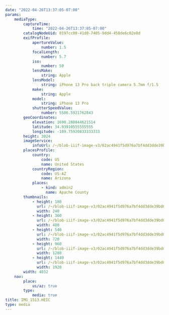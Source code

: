 ```yaml
---
date: "2022-04-26T13:37:05-07:00"
params:
    mediaType:
        captureTime:
            time: "2022-04-26T13:37:05-07:00"
        catalogNodeUid: 0197cc00-41d0-7405-9dd4-458de6c02e8d
        exifProfile:
            apertureValue:
                number: 1.5
            focalLength:
                number: 5.7
            iso:
                number: 50
            lensMake:
                string: Apple
            lensModel:
                string: iPhone 13 Pro back triple camera 5.7mm f/1.5
            make:
                string: Apple
            model:
                string: iPhone 13 Pro
            shutterSpeedValue:
                number: 5586.5921762843
        geoCoordinates:
            elevation: 1690.288844621514
            latitude: 34.93910555555555
            longitude: -109.75920833333333
        height: 3024
        imageService:
            infoUrl: /~/blob-iiif-image-v3/02ac4941f5d976a7bf4dd3dde39bd04333902d6e358eefc2df00d83e859a0d46/info.json
        placesProfile:
            country:
                code: US
                name: United States
            countryRegion:
                code: US-AZ
                name: Arizona
            places:
                - kind: admin2
                  name: Apache County
        thumbnails:
            - height: 180
              url: /~/blob-iiif-image-v3/02ac4941f5d976a7bf4dd3dde39bd04333902d6e358eefc2df00d83e859a0d46/full/240%2C180/0/default.jpg
              width: 240
            - height: 360
              url: /~/blob-iiif-image-v3/02ac4941f5d976a7bf4dd3dde39bd04333902d6e358eefc2df00d83e859a0d46/full/480%2C360/0/default.jpg
              width: 480
            - height: 540
              url: /~/blob-iiif-image-v3/02ac4941f5d976a7bf4dd3dde39bd04333902d6e358eefc2df00d83e859a0d46/full/720%2C540/0/default.jpg
              width: 720
            - height: 960
              url: /~/blob-iiif-image-v3/02ac4941f5d976a7bf4dd3dde39bd04333902d6e358eefc2df00d83e859a0d46/full/1280%2C960/0/default.jpg
              width: 1280
            - height: 1440
              url: /~/blob-iiif-image-v3/02ac4941f5d976a7bf4dd3dde39bd04333902d6e358eefc2df00d83e859a0d46/full/1920%2C1440/0/default.jpg
              width: 1920
        width: 4032
    nav:
        place:
            us/az: true
        type:
            media: true
title: IMG_1513.HEIC
type: media
---
```

